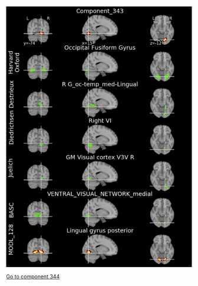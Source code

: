 


![343](preliminary/343.jpg "Component 343")

[Go to component 344](https://parietal-inria.github.io/MODL_atlas/1024/344 "Component 344")